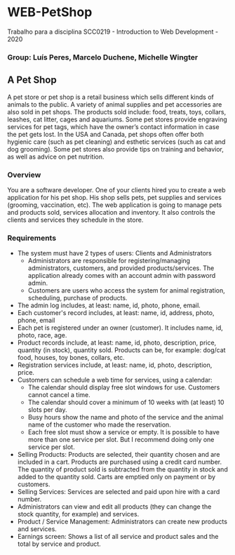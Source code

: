 # WEB-PetShop
Trabalho para a disciplina SCC0219 - Introduction to Web Development - 2020

### Group:  Luís Peres, Marcelo Duchene, Michelle Wingter

## A Pet Shop

A pet store or pet shop is a retail business which sells different kinds of animals to the public. A variety of animal supplies and pet accessories are also sold in pet shops. The products sold include: food, treats, toys, collars, leashes, cat litter, cages and aquariums. Some pet stores provide engraving services for pet tags, which have the owner’s contact information in case the pet gets lost.
In the USA and Canada, pet shops often offer both hygienic care (such as pet cleaning) and esthetic services (such as cat and dog grooming). Some pet stores also provide tips on training and behavior, as well as advice on pet nutrition.

### Overview
You are a software developer. One of your clients hired you to create a web application for his pet shop. His shop sells pets, pet supplies and services (grooming, vaccination, etc). The web application is going to manage pets and products sold, services allocation and inventory. It also controls the clients and services they schedule in the store.

### Requirements
* The system must have 2 types of users: Clients and Administrators
   * Administrators are responsible for registering/managing administrators, customers, and provided products/services. The application already comes with an account admin with password admin.
   * Customers are users who access the system for animal registration, scheduling, purchase of products.
* The admin log includes, at least: name, id, photo, phone, email.
* Each customer's record includes, at least: name, id, address, photo, phone, email
* Each pet is registered under an owner (customer). It includes name, id, photo, race, age.
* Product records include, at least: name, id, photo, description, price, quantity (in stock), quantity sold. Products can be, for example: dog/cat food, houses, toy bones, collars, etc.
* Registration services include, at least: name, id, photo, description, price.
* Customers can schedule a web time for services, using a calendar:
   * The calendar should display free slot windows for use. Customers cannot cancel a time.
   * The calendar should cover a minimum of 10 weeks with (at least) 10 slots per day.
   * Busy hours show the name and photo of the service and the animal name of the customer who made the reservation.
   * Each free slot must show a service or empty. It is possible to have more than one service per slot. But I recommend doing only one service per slot.
* Selling Products: Products are selected, their quantity chosen and are included in a cart. Products are purchased using a credit card number. The quantity of product sold is subtracted from the quantity in stock and added to the quantity sold. Carts are emptied only on payment or by customers.
* Selling Services: Services are selected and paid upon hire with a card number. 
* Administrators can view and edit all products (they can change the stock quantity, for example) and services. 
* Product / Service Management: Administrators can create new products and services.
* Earnings screen: Shows a list of all service and product sales and the total by service and product.

